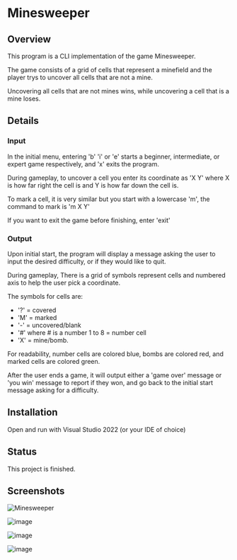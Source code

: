 # Minesweeper

## Overview
This program is a CLI implementation of the game Minesweeper.

The game consists of a grid of cells that represent a minefield
and the player trys to uncover all cells that are not a mine.

Uncovering all cells that are not mines wins, while uncovering
a cell that is a mine loses.


## Details
### Input
In the initial menu, entering 'b' 'i' or 'e' starts a beginner,
intermediate, or expert game respectively, and 'x' exits the program.

During gameplay, to uncover a cell you enter its coordinate
as 'X Y' where X is how far right the cell is and Y is how
far down the cell is. 

To mark a cell, it is very similar
but you start with a lowercase 'm', the command to mark is 'm X Y'

If you want to exit the game before finishing, enter 'exit'

### Output
Upon initial start, the program will display a message asking
the user to input the desired difficulty, or if they would
like to quit.

During gameplay, There is a grid of symbols represent cells
and numbered axis to help the user pick a coordinate.

The symbols for cells are: 
* '?' = covered
* 'M' = marked
* '-' = uncovered/blank
* '#' where # is a number 1 to 8 = number cell
* 'X' = mine/bomb. 

For readability, number cells are colored blue,
bombs are colored red, and marked cells are colored green.

After the user ends a game, it will output either a 'game over' message
or 'you win' message to report if they won, and go back to the 
initial start message asking for a difficulty.

  
## Installation
Open and run with Visual Studio 2022 (or your IDE of choice)

  
## Status
This project is finished.

  
## Screenshots
![Minesweeper](https://user-images.githubusercontent.com/49173127/166114801-2fc6ce08-be94-4770-be24-4da67dd3cd1c.png)

![image](https://user-images.githubusercontent.com/49173127/166114814-d472ac55-1dab-455e-973f-b856634f17d6.png)

![image](https://user-images.githubusercontent.com/49173127/166114819-74cfefd7-088e-4db2-87be-9870d58a756c.png)

![image](https://user-images.githubusercontent.com/49173127/166114822-c3b78ad5-cb7d-47e9-8ddd-fa1c8c7b47f7.png)
